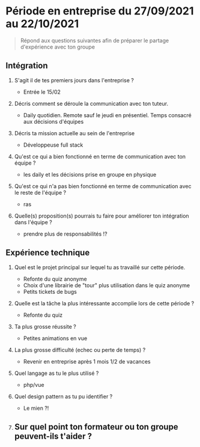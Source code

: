 # Période en entreprise du 27/09/2021 au 22/10/2021

> Répond aux questions suivantes afin de préparer le partage d'expérience avec ton groupe

## Intégration

1. S'agit il de tes premiers jours dans l'entreprise ?
    - Entrée le 15/02

2. Décris comment se déroule la communication avec ton tuteur.
    - Daily quotidien. Remote sauf le jeudi en présentiel. Temps consacré aux décisions d'équipes

3. Décris ta mission actuelle au sein de l'entreprise
    - Développeuse full stack

4. Qu'est ce qui a bien fonctionné en terme de communication avec ton équipe ?
    - les daily et les décisions prise en groupe en physique

5. Qu'est ce qui n'a pas bien fonctionné en terme de communication avec le reste de l'équipe ?
    - ras

6. Quelle(s) proposition(s) pourrais tu faire pour améliorer ton intégration dans l'équipe ?
    - prendre plus de responsabilités !?

## Expérience technique

1. Quel est le projet principal sur lequel tu as travaillé sur cette période.
    - Refonte du quiz anonyme
    - Choix d'une librairie de "tour" plus utilisation dans le quiz anonyme
    - Petits tickets de bugs 

2. Quelle est la tâche la plus intéressante accomplie lors de cette période ?
    - Refonte du quiz

3. Ta plus grosse réussite ?
    - Petites animations en vue

4. La plus grosse difficulté (echec ou perte de temps) ?
    - Revenir en entreprise après 1 mois 1/2 de vacances

5. Quel langage as tu le plus utilisé ?
    - php/vue

6. Quel design pattern as tu pu identifier ?
    - Le mien ?!

7. Sur quel point ton formateur ou ton groupe peuvent-ils t'aider ?
    - 